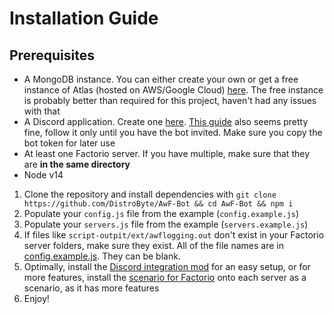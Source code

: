 # Installation Guide

## Prerequisites
- A MongoDB instance. You can either create your own or get a free instance of Atlas (hosted on AWS/Google Cloud) [here](https://docs.atlas.mongodb.com/getting-started/). The free instance is probably better than required for this project, haven't had any issues with that
- A Discord application. Create one [here](https://discord.com/developers/applications). [This guide](https://www.freecodecamp.org/news/create-a-discord-bot-with-javascript-nodejs/) also seems pretty fine, follow it only until you have the bot invited. Make sure you copy the bot token for later use
- At least one Factorio server. If you have multiple, make sure that they are **in the same directory**
- Node v14

1. Clone the repository and install dependencies with `git clone https://github.com/DistroByte/AwF-Bot && cd AwF-Bot && npm i`
2. Populate your `config.js` file from the example (`config.example.js`)
3. Populate your `servers.js` file from the example (`servers.example.js`)
4. If files like `script-outpit/ext/awflogging.out` don't exist in your Factorio server folders, make sure they exist. All of the file names are in [config.example.js](config.example.js#L38). They can be blank.
5. Optimally, install the [Discord integration mod](https://mods.factorio.com/mod/Factorio-Discord-BotIntegration/discussion/60e4b5bf4b7e496a4faed8d1) for an easy setup, or for more features, install the [scenario for Factorio](https://github.com/explosivegaming/scenario/) onto each server as a scenario, as it has more features
6. Enjoy!

